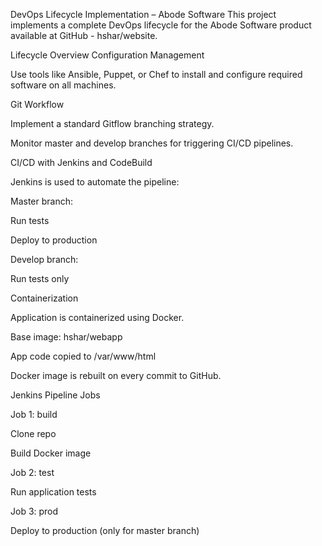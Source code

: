 DevOps Lifecycle Implementation – Abode Software
This project implements a complete DevOps lifecycle for the Abode Software product available at GitHub - hshar/website.

Lifecycle Overview
Configuration Management

Use tools like Ansible, Puppet, or Chef to install and configure required software on all machines.

Git Workflow

Implement a standard Gitflow branching strategy.

Monitor master and develop branches for triggering CI/CD pipelines.

CI/CD with Jenkins and CodeBuild

Jenkins is used to automate the pipeline:

Master branch:

Run tests

Deploy to production

Develop branch:

Run tests only

Containerization

Application is containerized using Docker.

Base image: hshar/webapp

App code copied to /var/www/html

Docker image is rebuilt on every commit to GitHub.

Jenkins Pipeline Jobs

Job 1: build

Clone repo

Build Docker image

Job 2: test

Run application tests

Job 3: prod

Deploy to production (only for master branch)
